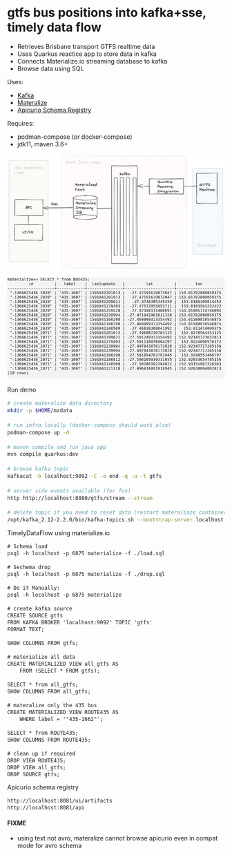 # gtfs bus positions into kafka+sse, timely data flow

- Retrieves Brisbane transport GTFS realtime data
- Uses Quarkus reactice app to store data in kafka
- Connects Materialize.io streaming database to kafka
- Browse data using SQL

Uses:

- [Kafka](https://strimzi.io)
- [Materalize](https://materialize.io)
- [Apicurio Schema Registry](https://github.com/Apicurio/apicurio-registry)

Requires:

- podman-compose (or docker-compose)
- jdk11, maven 3.6+

![gfts-exp](images/gtfs-exp.png)

![sql-bne-435](images/bne-435.png)

Run demo
```bash
# create materalize data directory
mkdir -p $HOME/mzdata 

# run infra locally (docker-compose should work also)
podman-compose up -d

# maven compile and run java app
mvn compile quarkus:dev

# browse kafka topic
kafkacat -b localhost:9092 -C -o end -q -u -t gtfs

# server side events available (for fun)
http http://localhost:8080/gtfs/stream --stream

# delete topic if you need to reset data (restart materaliaze container as well)
/opt/kafka_2.12-2.2.0/bin/kafka-topics.sh --bootstrap-server localhost:9092 --delete --topic gtfs
```

TimelyDataFlow using materialize.io
```
# Schema load
psql -h localhost -p 6875 materialize -f ./load.sql

# Sechema drop
psql -h localhost -p 6875 materialize -f ./drop.sql

# Do it Manually:
psql -h localhost -p 6875 materialize

# create kafka source
CREATE SOURCE gtfs
FROM KAFKA BROKER 'localhost:9092' TOPIC 'gtfs'
FORMAT TEXT;

SHOW COLUMNS FROM gtfs;

# materialize all data
CREATE MATERIALIZED VIEW all_gtfs AS
    FROM (SELECT * FROM gtfs);

SELECT * from all_gtfs;
SHOW COLUMNS FROM all_gtfs;

# materalize only the 435 bus
CREATE MATERIALIZED VIEW ROUTE435 AS
    WHERE label = '"435-1662"';

SELECT * from ROUTE435;
SHOW COLUMNS FROM ROUTE435;

# clean up if required
DROP VIEW ROUTE435;
DROP VIEW all_gtfs;
DROP SOURCE gtfs;
```

Apicurio schema registry
```
http://localhost:8081/ui/artifacts
http://localhost:8081/api
```

#### FIXME
- using text not avro, materalize cannot browse apicurio even in compat mode for avro schema 
